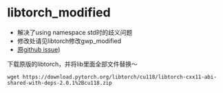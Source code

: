 # libtorch_modified

* 解决了using namespace std时的歧义问题
* 修改处请见libtorch修改gwp_modified
* [原github issue](https://github.com/pytorch/pytorch/pull/45736))

下载原版的libtorch，并将lib里面全部文件替换～
~~~
wget https://download.pytorch.org/libtorch/cu118/libtorch-cxx11-abi-shared-with-deps-2.0.1%2Bcu118.zip  
~~~
